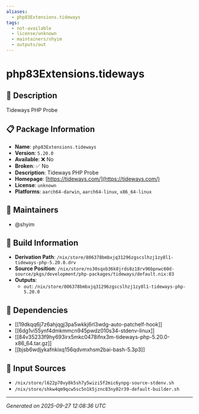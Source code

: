 ```yaml
---
aliases:
  - php83Extensions.tideways
tags:
  - not-available
  - license/unknown
  - maintainers/shyim
  - outputs/out
---
```


# php83Extensions.tideways

## 📝 Description

Tideways PHP Probe

## 📋 Package Information

- **Name**: `php83Extensions.tideways`
- **Version**: `5.20.0`
- **Available**: ❌ No
- **Broken**: ✅ No
- **Description**: Tideways PHP Probe
- **Homepage**: [https://tideways.com/](https://tideways.com/)
- **License**: `unknown`
- **Platforms**: `aarch64-darwin`, `aarch64-linux`, `x86_64-linux`
## 👥 Maintainers

- @shyim


## 🔧 Build Information

- **Derivation Path**: `/nix/store/806378bmbxjq31296zgscslhzj1zy8l1-tideways-php-5.20.0.drv`
- **Source Position**: `/nix/store/ns30sqxb36k8jrds8z18rv96bpnwc60d-source/pkgs/development/php-packages/tideways/default.nix:83`
- **Outputs**:
  - `out`:  `/nix/store/806378bmbxjq31296zgscslhzj1zy8l1-tideways-php-5.20.0`

## 🔗 Dependencies

- [[19dkqq6j7z6ahjqgj3pa5wkkj6rl3wdg-auto-patchelf-hook]]
- [[6dg1vi55ynf4dmkmmcn945pwdz010s34-stdenv-linux]]
- [[84v35233f9hy693irx5mkc0478ifnx3m-tideways-php-5.20.0-x86_64.tar.gz]]
- [[bjsb6wdjykafnkixq156qdvmxhsm2bai-bash-5.3p3]]

## 📁 Input Sources

- `/nix/store/l622p70vy8k5sh7y5wizi5f2mic6ynpg-source-stdenv.sh`
- `/nix/store/shkw4qm9qcw5sc5n1k5jznc83ny02r39-default-builder.sh`

---
*Generated on 2025-09-27 12:08:36 UTC*
